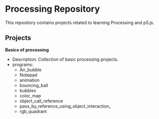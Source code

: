 # Processing Repository

This repository contains projects related to learning Processing and p5.js.

## Projects
**Basics of processing**
   - Description: Collection of basic processing projects.
   - programs:
     - Air_bubble
     - Notepad
     - animation
     - bouncing_ball
     - bubbles
     - color_map
     - object_call_reference
     - pass_by_reference_using_object_interaction_
     - rgb_quadrant
